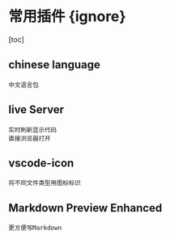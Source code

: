 # 常用插件 {ignore}
[toc]
## chinese language 
    中文语言包

## live Server
    实时刷新显示代码
    直接浏览器打开
## vscode-icon
    将不同文件类型用图标标识

## Markdown Preview Enhanced
    更方便写Markdown
